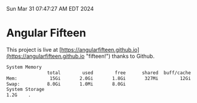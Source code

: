 Sun Mar 31 07:47:27 AM EDT 2024

# Angular Fifteen


This project is live at [https://angularfifteen.github.io](https://angularfifteen.github.io "fifteen!") thanks to Github.

```bash
System Memory
               total        used        free      shared  buff/cache   available
Mem:            15Gi       2.0Gi       1.8Gi       327Mi        12Gi        13Gi
Swap:          8.0Gi       1.0Mi       8.0Gi
System Storage
1.2G	.
```
